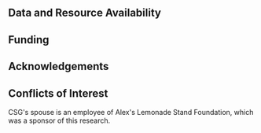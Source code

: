 ## Data and Resource Availability

## Funding

## Acknowledgements

## Conflicts of Interest

CSG's spouse is an employee of Alex's Lemonade Stand Foundation, which was a sponsor of this research.
